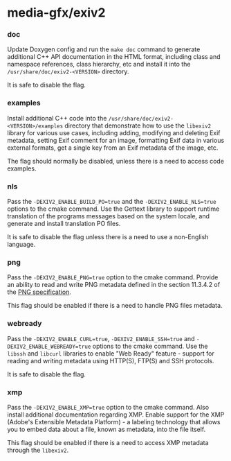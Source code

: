 # media-gfx/exiv2

### doc
Update Doxygen config and run the `make doc` command to generate additional C++ API documentation in the HTML format, including class and namespace references, class hierarchy, etc and install it into the `/usr/share/doc/exiv2-<VERSION>` directory.

It is safe to disable the flag.

### examples
Install additional C++ code into the `/usr/share/doc/exiv2-<VERSION>/examples` directory that demonstrate how to use the `libexiv2` library for various use cases, including adding, modifying and deleting Exif metadata, setting Exif comment for an image, formatting Exif data in various external formats, get a single key from an Exif metadata of the image, etc.

The flag should normally be disabled, unless there is a need to access code examples.

### nls
Pass the `-DEXIV2_ENABLE_BUILD_PO=true` and the `-DEXIV2_ENABLE_NLS=true` options to the cmake command. Use the Gettext library to support runtime translation of the programs messages based on the system locale, and generate and install translation PO files.

It is safe to disable the flag unless there is a need to use a non-English language.

### png
Pass the `-DEXIV2_ENABLE_PNG=true` option to the cmake command. Provide an ability to read and write PNG metadata defined in the section 11.3.4.2 of the [PNG specification](https://www.w3.org/TR/PNG/#11textinfo).

This flag should be enabled if there is a need to handle PNG files metadata.

### webready
Pass the `-DEXIV2_ENABLE_CURL=true`, `-DEXIV2_ENABLE_SSH=true` and `-DEXIV2_ENABLE_WEBREADY=true` options to the cmake command. Use the `libssh` and `libcurl` libraries to enable "Web Ready" feature - support for reading and writing metadata using HTTP(S), FTP(S) and SSH protocols.

It is safe to disable the flag.

### xmp
Pass the `-DEXIV2_ENABLE_XMP=true` option to the cmake command. Also install additional documentation regarding XMP. Enable support for the XMP (Adobe's Extensible Metadata Platform) - a labeling technology that allows you to embed data about a file, known as metadata, into the file itself.

This flag should be enabled if there is a need to access XMP metadata through the `libexiv2`.
